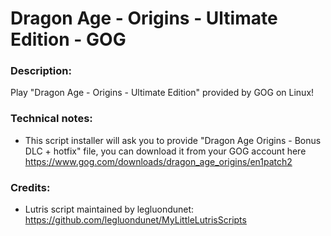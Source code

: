 # Dragon Age - Origins - Ultimate Edition - GOG
### Description:
Play "Dragon Age - Origins - Ultimate Edition" provided by GOG on Linux!
### Technical notes:
- This script installer will ask you to provide "Dragon Age Origins - Bonus DLC + hotfix" file, you can download it from your GOG account here https://www.gog.com/downloads/dragon_age_origins/en1patch2
### Credits:
- Lutris script maintained by legluondunet: https://github.com/legluondunet/MyLittleLutrisScripts
